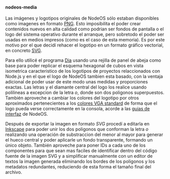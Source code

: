 #### nodeos-media

Las imágenes y logotipos originales de NodeOS sólo estaban disponibles como
imagenes en formato [PNG](http://www.w3.org/TR/PNG). Esto imposibilita el poder
crear contenidos nuevos en alta calidad como podrian ser fondos de pantalla o el
logo del sistema operativo durante el arranque, pero sobretodo el poder ser
usadas en medios impresos (como es el caso de esta memoria). Es por este motivo
por el que decidí rehacer el logotipo en un formato gráfico vectorial, en
concreto [SVG](http://www.w3.org/Graphics/SVG).

Para ello utilicé el programa [Dia](https://wiki.gnome.org/Apps/Dia) usando una
rejilla de panel de abeja como base para poder replicar el esquema hexagonal de
cubos en vista isometrica caracteristico de los logotipos de proyectos
relaccionados con Node.js y en el que el logo de NodeOS tambien esta basado, con
la ventaja adicional de poder usar de este modo unas medidas y proporciones
exactas. Las letras y el diamante central del logo los realice usando polilineas
a excepcion de la letra *o*, donde son dos poligonos superpuestos. También
aproveche a cambiar los colores del logotipo por otros aproximados pertenecientes
a los [colores VGA standard](https://en.wikipedia.org/wiki/ANSI_escape_code#Colors)
de forma que el logo pueda verse correctamente en la consola, acorde a las
[guias de interfaz](https://github.com/NodeOS/NodeOS/issues/147) de NodeOS.

Después de exportar la imagen en formato *SVG* procedí a editarla en
[Inkscape](https://inkscape.org/es) para poder unir los dos poligonos que
conforman la letra *o* realizando una operación de substraccion del menor al
mayor para generar el hueco central y poder aplicarle un fondo transparente,
formando un único objeto. También aproveche para poner IDs a cada uno de los
componentes para que sean mas faciles de identificar dentro del código fuente
de la imagen SVG y a simplificar manualmente con un editor de textos la imagen
generada eliminando los bordes de los poligonos y los metadatos redundantes,
reduciendo de esta forma el tamaño final del archivo.
